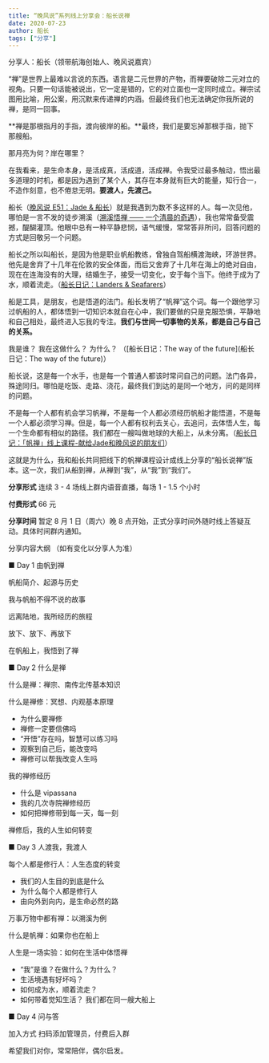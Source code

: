 ```yaml
---
title: “晚风说”系列线上分享会：船长说禅
date: 2020-07-23
author: 船长
tags: ["分享"]
---
```


分享人：船长（领带航海创始人、晚风说嘉宾）

<!--more-->

“禅”是世界上最难以言说的东西。语言是二元世界的产物，而禅要破除二元对立的视角。只要一句话能被说出，它一定是错的，它的对立面也一定同时成立。禅宗试图用比喻，用公案，用沉默来传递禅的内涵。但最终我们也无法确定你我所说的禅，是同一回事。

**禅是那根指月的手指，渡向彼岸的船。**最终，我们是要忘掉那根手指，抛下那艘船。

那月亮为何？岸在哪里？

在我看来，是生命本身，是活成真，活成道，活成禅。令我受过最多触动，悟出最多道理的时机，都是因为遇到了某个人，其存在本身就有巨大的能量，知行合一，不造作刻意，也不倦怠无明。**要渡人，先渡己。**

船长（[晚风说 E51：Jade & 船长](http://mp.weixin.qq.com/s?__biz=MzA5Nzk4MDMxMg==&mid=2247485942&idx=1&sn=cf3b150930c1fad9c52d8a6dbca3f764&chksm=9099d301a7ee5a17d6e928e91f477aa5661b93bee54c3b1e49ac9cc9acde08757c3917f52e56&scene=21#wechat_redirect)）就是我遇到为数不多这样的人。每一次见他，哪怕是一言不发的徒步溯溪（[溯溪悟禅 —— 一个清晨的奇遇](http://mp.weixin.qq.com/s?__biz=MzA5Nzk4MDMxMg==&mid=2247485926&idx=1&sn=6f60be231ba5ab1f594d56336278f915&chksm=9099d311a7ee5a07da09322f6ad863df6f05a1f09d295ade1d63be9f44f958bb4c0153104cda&scene=21#wechat_redirect)），我也常常备受震撼，醍醐灌顶。他眼中总有一种平静悲悯，语气缓慢，常常答非所问，回答问题的方式是回敬另一个问题。

船长之所以叫船长，是因为他是职业帆船教练，曾独自驾船横渡海峡，环游世界。他先是舍弃了十几年在伦敦的安全体面，而后又舍弃了十几年在海上的绝对自由，现在在连海没有的大理，结婚生子，接受一切变化，安于每个当下。他终于成为了水，顺着流走。（[船长日记：Landers & Seafarers](http://mp.weixin.qq.com/s?__biz=MzA5MDcyNjE1OQ==&mid=2650363612&idx=1&sn=461d656e8c3e4fbf0acb4f58c052463f&chksm=880abcbcbf7d35aa88e37f4795f200f332e3defb2edaf9df4c65bd1ebd21b325bf14b683efa9&scene=21#wechat_redirect)）

船是工具，是朋友，也是悟道的法门。船长发明了“帆禅”这个词。每一个跟他学习过帆船的人，都体悟到一切知识本就自在心中，我们要做的只是克服恐惧，平静地和自己相处，最终进入忘我的专注。**我们与世间一切事物的关系，都是自己与自己的关系。**

我是谁？
我在这做什么？
为什么？
（[船长日记：The way of the future](船长日记：The way of the future)）

船长说，这是每一个水手，也是每一个普通人都该时常问自己的问题。法门各异，殊途同归。哪怕是吃饭、走路、浇花，最终我们到达的是同一个地方，问的是同样的问题。

不是每一个人都有机会学习帆禅，不是每一个人都必须经历帆船才能悟道，不是每一个人都必须学习禅。但是，每一个人都有权利去关心，去追问，去体悟人生，每一个生命都有相似的路径。我们都在一艘叫做地球的大船上，从未分离。（[船长日记：「帆禅」线上课程-献给Jade和晚风说的朋友们](http://mp.weixin.qq.com/s?__biz=MzA5MDcyNjE1OQ==&mid=2650363617&idx=1&sn=017a3b4d19ae10f54fc8ea1fb55a26f8&chksm=880abc81bf7d35972094dd6737d7654f1e2d9a40ddd0ee83302f632fa53a1a5be1d4f8451390&scene=21#wechat_redirect)）

这就是为什么，我和船长共同把线下的帆禅课程设计成线上分享的“船长说禅”版本。这一次，我们从船到禅，从禅到“我”，从“我”到“我们”。

**分享形式**   连续 3 - 4 场线上群内语音直播，每场 1 - 1.5 个小时

**付费形式**   66 元

**分享时间**   暂定 8 月 1 日（周六）晚 8 点开始，正式分享时间外随时线上答疑互动。具体时间群内通知。

分享内容大纲 （如有变化以分享人为准）

■ Day 1  由帆到禅

帆船简介、起源与历史

我与帆船不得不说的故事

远离陆地，我所经历的旅程

放下、放下、再放下

在帆船上，我悟到了禅

■ Day 2  什么是禅

什么是禅：禅宗、南传北传基本知识

什么是禅修：冥想、内观基本原理
- 为什么要禅修
- 禅修一定要信佛吗
- “开悟”存在吗，智慧可以练习吗
- 观察到自己后，能改变吗
- 禅修可以帮我改变人生吗

我的禅修经历
- 什么是 vipassana 
- 我的几次寺院禅修经历
- 如何把禅修带到每一天，每一刻

禅修后，我的人生如何转变

■ Day 3  人渡我，我渡人

每个人都是修行人：人生态度的转变
- 我们的人生目的到底是什么
- 为什么每个人都是修行人
- 由向外到向内，是生命必然的路

万事万物中都有禅：以溯溪为例

什么是帆禅：如果你也在船上

人生是一场实验：如何在生活中体悟禅
- “我”是谁？在做什么？为什么？
- 生活境遇有好坏吗？
- 如何成为水，顺着流走？
- 如何带着觉知生活？
我们都在同一艘大船上





■ Day 4   问与答



 加入方式   扫码添加管理员，付费后入群




希望我们对你，常常陪伴，偶尔启发。